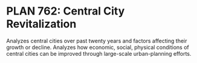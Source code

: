 # PLAN 762: Central City Revitalization

Analyzes central cities over past twenty years and factors affecting their growth or decline. Analyzes how economic, social, physical conditions of central cities can be improved through large-scale urban-planning efforts.